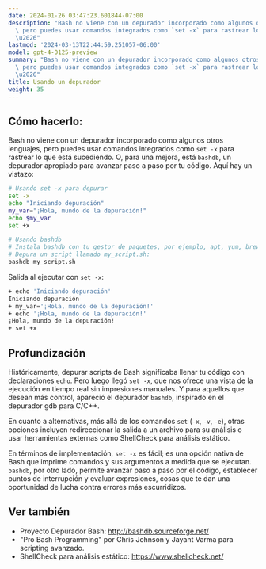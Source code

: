 ```yaml
---
date: 2024-01-26 03:47:23.601844-07:00
description: "Bash no viene con un depurador incorporado como algunos otros lenguajes,\
  \ pero puedes usar comandos integrados como `set -x` para rastrear lo que est\xE1\
  \u2026"
lastmod: '2024-03-13T22:44:59.251057-06:00'
model: gpt-4-0125-preview
summary: "Bash no viene con un depurador incorporado como algunos otros lenguajes,\
  \ pero puedes usar comandos integrados como `set -x` para rastrear lo que est\xE1\
  \u2026"
title: Usando un depurador
weight: 35
---
```


## Cómo hacerlo:
Bash no viene con un depurador incorporado como algunos otros lenguajes, pero puedes usar comandos integrados como `set -x` para rastrear lo que está sucediendo. O, para una mejora, está `bashdb`, un depurador apropiado para avanzar paso a paso por tu código. Aquí hay un vistazo:

```Bash
# Usando set -x para depurar
set -x
echo "Iniciando depuración"
my_var="¡Hola, mundo de la depuración!"
echo $my_var
set +x

# Usando bashdb
# Instala bashdb con tu gestor de paquetes, por ejemplo, apt, yum, brew.
# Depura un script llamado my_script.sh:
bashdb my_script.sh
```

Salida al ejecutar con `set -x`:
```Bash
+ echo 'Iniciando depuración'
Iniciando depuración
+ my_var='¡Hola, mundo de la depuración!'
+ echo '¡Hola, mundo de la depuración!'
¡Hola, mundo de la depuración!
+ set +x
```

## Profundización
Históricamente, depurar scripts de Bash significaba llenar tu código con declaraciones `echo`. Pero luego llegó `set -x`, que nos ofrece una vista de la ejecución en tiempo real sin impresiones manuales. Y para aquellos que desean más control, apareció el depurador `bashdb`, inspirado en el depurador gdb para C/C++.

En cuanto a alternativas, más allá de los comandos `set` (`-x`, `-v`, `-e`), otras opciones incluyen redireccionar la salida a un archivo para su análisis o usar herramientas externas como ShellCheck para análisis estático.

En términos de implementación, `set -x` es fácil; es una opción nativa de Bash que imprime comandos y sus argumentos a medida que se ejecutan. `bashdb`, por otro lado, permite avanzar paso a paso por el código, establecer puntos de interrupción y evaluar expresiones, cosas que te dan una oportunidad de lucha contra errores más escurridizos.

## Ver también
- Proyecto Depurador Bash: http://bashdb.sourceforge.net/
- "Pro Bash Programming" por Chris Johnson y Jayant Varma para scripting avanzado.
- ShellCheck para análisis estático: https://www.shellcheck.net/
